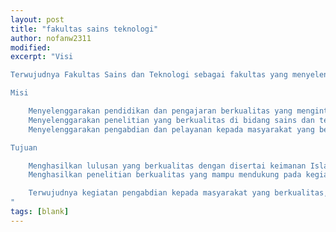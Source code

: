 ```yaml
---
layout: post
title: "fakultas sains teknologi"
author: nofanw2311
modified:
excerpt: "Visi

Terwujudnya Fakultas Sains dan Teknologi sebagai fakultas yang menyelenggarakan pendidikan integrasi sains dan Islam, penelitian, dan pengabdian kepada masyarakat, yang berkualitas pada tahun 2018.

Misi

    Menyelenggarakan pendidikan dan pengajaran berkualitas yang mengintegrasikan antara sains, teknologi, dan Islam.
    Menyelenggarakan penelitian yang berkualitas di bidang sains dan teknologi, yang mampu mendukung pada kegiatan pelayanan kepada masyarakat yang berkualitas.
    Menyelenggarakan pengabdian dan pelayanan kepada masyarakat yang berkualitas, sehingga mampu memberikan pendampingan kepada masyarakat, terutama pada penyelesaian permasalahan keislaman..

Tujuan

    Menghasilkan lulusan yang berkualitas dengan disertai keimanan Islam yang kuat.
    Menghasilkan penelitian berkualitas yang mampu mendukung pada kegiatan pelayanan kepada masyarakat yang berkualitas.

    Terwujudnya kegiatan pengabdian kepada masyarakat yang berkualitas, melalui penerapan pengetahuan dan hasil penelitian sains dan teknologi, sehingga mampu memberikan pendampingan kepada masyarakat, terutama pada penyelesaian permasalahan keislaman.
"
tags: [blank]
---
```




